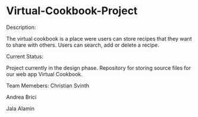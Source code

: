 # Virtual-Cookbook-Project
Description:

The virtual cookbook is a place were users can store recipes that they want to share with others. Users can search, add or delete a recipe. 

Current Status:

Project currently in the design phase.
Repository for storing source files for our web app Virtual Cookbook.

Team Memebers:
Christian Svinth

Andrea Brici

Jala Alamin
